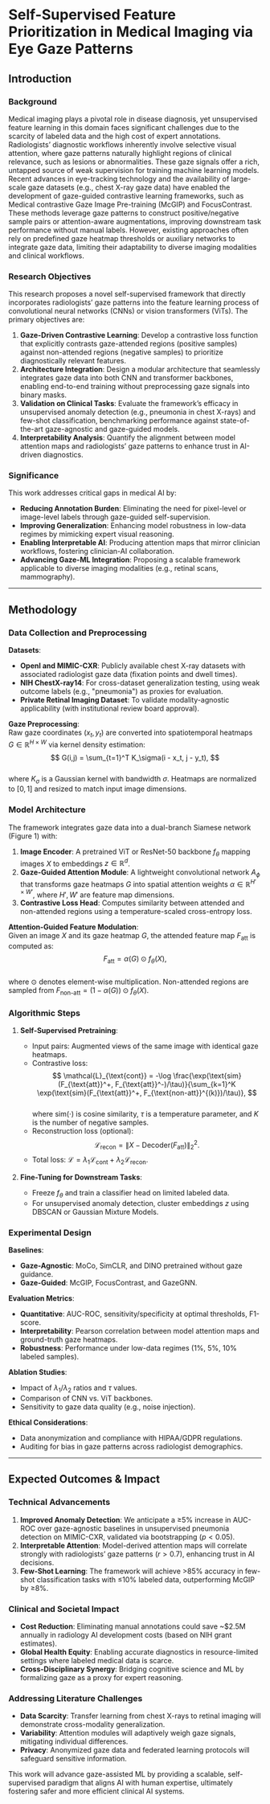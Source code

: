 # Self-Supervised Feature Prioritization in Medical Imaging via Eye Gaze Patterns  

## Introduction  

### Background  
Medical imaging plays a pivotal role in disease diagnosis, yet unsupervised feature learning in this domain faces significant challenges due to the scarcity of labeled data and the high cost of expert annotations. Radiologists’ diagnostic workflows inherently involve selective visual attention, where gaze patterns naturally highlight regions of clinical relevance, such as lesions or abnormalities. These gaze signals offer a rich, untapped source of weak supervision for training machine learning models. Recent advances in eye-tracking technology and the availability of large-scale gaze datasets (e.g., chest X-ray gaze data) have enabled the development of gaze-guided contrastive learning frameworks, such as Medical contrastive Gaze Image Pre-training (McGIP) and FocusContrast. These methods leverage gaze patterns to construct positive/negative sample pairs or attention-aware augmentations, improving downstream task performance without manual labels. However, existing approaches often rely on predefined gaze heatmap thresholds or auxiliary networks to integrate gaze data, limiting their adaptability to diverse imaging modalities and clinical workflows.  

### Research Objectives  
This research proposes a novel self-supervised framework that directly incorporates radiologists’ gaze patterns into the feature learning process of convolutional neural networks (CNNs) or vision transformers (ViTs). The primary objectives are:  
1. **Gaze-Driven Contrastive Learning**: Develop a contrastive loss function that explicitly contrasts gaze-attended regions (positive samples) against non-attended regions (negative samples) to prioritize diagnostically relevant features.  
2. **Architecture Integration**: Design a modular architecture that seamlessly integrates gaze data into both CNN and transformer backbones, enabling end-to-end training without preprocessing gaze signals into binary masks.  
3. **Validation on Clinical Tasks**: Evaluate the framework’s efficacy in unsupervised anomaly detection (e.g., pneumonia in chest X-rays) and few-shot classification, benchmarking performance against state-of-the-art gaze-agnostic and gaze-guided models.  
4. **Interpretability Analysis**: Quantify the alignment between model attention maps and radiologists’ gaze patterns to enhance trust in AI-driven diagnostics.  

### Significance  
This work addresses critical gaps in medical AI by:  
- **Reducing Annotation Burden**: Eliminating the need for pixel-level or image-level labels through gaze-guided self-supervision.  
- **Improving Generalization**: Enhancing model robustness in low-data regimes by mimicking expert visual reasoning.  
- **Enabling Interpretable AI**: Producing attention maps that mirror clinician workflows, fostering clinician-AI collaboration.  
- **Advancing Gaze-ML Integration**: Proposing a scalable framework applicable to diverse imaging modalities (e.g., retinal scans, mammography).  

---

## Methodology  

### Data Collection and Preprocessing  
**Datasets**:  
- **OpenI and MIMIC-CXR**: Publicly available chest X-ray datasets with associated radiologist gaze data (fixation points and dwell times).  
- **NIH ChestX-ray14**: For cross-dataset generalization testing, using weak outcome labels (e.g., "pneumonia") as proxies for evaluation.  
- **Private Retinal Imaging Dataset**: To validate modality-agnostic applicability (with institutional review board approval).  

**Gaze Preprocessing**:  
Raw gaze coordinates $(x_t, y_t)$ are converted into spatiotemporal heatmaps $G \in \mathbb{R}^{H \times W}$ via kernel density estimation:  
$$
G(i,j) = \sum_{t=1}^T K_\sigma(i - x_t, j - y_t),
$$  
where $K_\sigma$ is a Gaussian kernel with bandwidth $\sigma$. Heatmaps are normalized to $[0,1]$ and resized to match input image dimensions.  

### Model Architecture  
The framework integrates gaze data into a dual-branch Siamese network (Figure 1) with:  
1. **Image Encoder**: A pretrained ViT or ResNet-50 backbone $f_\theta$ mapping images $X$ to embeddings $z \in \mathbb{R}^d$.  
2. **Gaze-Guided Attention Module**: A lightweight convolutional network $A_\phi$ that transforms gaze heatmaps $G$ into spatial attention weights $\alpha \in \mathbb{R}^{H' \times W'}$, where $H', W'$ are feature map dimensions.  
3. **Contrastive Loss Head**: Computes similarity between attended and non-attended regions using a temperature-scaled cross-entropy loss.  

**Attention-Guided Feature Modulation**:  
Given an image $X$ and its gaze heatmap $G$, the attended feature map $F_{\text{att}}$ is computed as:  
$$
F_{\text{att}} = \alpha(G) \odot f_\theta(X),
$$  
where $\odot$ denotes element-wise multiplication. Non-attended regions are sampled from $F_{\text{non-att}} = (1 - \alpha(G)) \odot f_\theta(X)$.  

### Algorithmic Steps  
1. **Self-Supervised Pretraining**:  
   - Input pairs: Augmented views of the same image with identical gaze heatmaps.  
   - Contrastive loss:  
     $$
     \mathcal{L}_{\text{cont}} = -\log \frac{\exp(\text{sim}(F_{\text{att}}^+, F_{\text{att}}^-)/\tau)}{\sum_{k=1}^K \exp(\text{sim}(F_{\text{att}}^+, F_{\text{non-att}}^{(k)})/\tau)},
     $$  
     where $\text{sim}(\cdot)$ is cosine similarity, $\tau$ is a temperature parameter, and $K$ is the number of negative samples.  
   - Reconstruction loss (optional):  
     $$
     \mathcal{L}_{\text{recon}} = \|X - \text{Decoder}(F_{\text{att}})\|_2^2.
     $$  
   - Total loss: $\mathcal{L} = \lambda_1 \mathcal{L}_{\text{cont}} + \lambda_2 \mathcal{L}_{\text{recon}}$.  

2. **Fine-Tuning for Downstream Tasks**:  
   - Freeze $f_\theta$ and train a classifier head on limited labeled data.  
   - For unsupervised anomaly detection, cluster embeddings $z$ using DBSCAN or Gaussian Mixture Models.  

### Experimental Design  
**Baselines**:  
- **Gaze-Agnostic**: MoCo, SimCLR, and DINO pretrained without gaze guidance.  
- **Gaze-Guided**: McGIP, FocusContrast, and GazeGNN.  

**Evaluation Metrics**:  
- **Quantitative**: AUC-ROC, sensitivity/specificity at optimal thresholds, F1-score.  
- **Interpretability**: Pearson correlation between model attention maps and ground-truth gaze heatmaps.  
- **Robustness**: Performance under low-data regimes (1%, 5%, 10% labeled samples).  

**Ablation Studies**:  
- Impact of $\lambda_1/\lambda_2$ ratios and $\tau$ values.  
- Comparison of CNN vs. ViT backbones.  
- Sensitivity to gaze data quality (e.g., noise injection).  

**Ethical Considerations**:  
- Data anonymization and compliance with HIPAA/GDPR regulations.  
- Auditing for bias in gaze patterns across radiologist demographics.  

---

## Expected Outcomes & Impact  

### Technical Advancements  
1. **Improved Anomaly Detection**: We anticipate a ≥5% increase in AUC-ROC over gaze-agnostic baselines in unsupervised pneumonia detection on MIMIC-CXR, validated via bootstrapping ($p < 0.05$).  
2. **Interpretable Attention**: Model-derived attention maps will correlate strongly with radiologists’ gaze patterns ($r > 0.7$), enhancing trust in AI decisions.  
3. **Few-Shot Learning**: The framework will achieve >85% accuracy in few-shot classification tasks with ≤10% labeled data, outperforming McGIP by ≥8%.  

### Clinical and Societal Impact  
- **Cost Reduction**: Eliminating manual annotations could save ~\$2.5M annually in radiology AI development costs (based on NIH grant estimates).  
- **Global Health Equity**: Enabling accurate diagnostics in resource-limited settings where labeled medical data is scarce.  
- **Cross-Disciplinary Synergy**: Bridging cognitive science and ML by formalizing gaze as a proxy for expert reasoning.  

### Addressing Literature Challenges  
- **Data Scarcity**: Transfer learning from chest X-rays to retinal imaging will demonstrate cross-modality generalization.  
- **Variability**: Attention modules will adaptively weigh gaze signals, mitigating individual differences.  
- **Privacy**: Anonymized gaze data and federated learning protocols will safeguard sensitive information.  

This work will advance gaze-assisted ML by providing a scalable, self-supervised paradigm that aligns AI with human expertise, ultimately fostering safer and more efficient clinical AI systems.